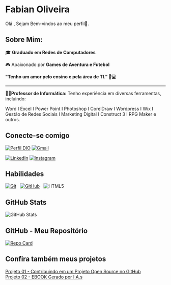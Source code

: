 # Fabian Oliveira 

Olá , Sejam Bem-vindos ao meu perfil👋. 

 ## **Sobre Mim:**

 🎓 **Graduado em Redes de Computadores**

 🎮 Apaixonado por **Games de Aventura e Futebol**&nbsp; 
 
 **"Tenho um amor pelo ensino e pela área de TI." 💖💻**

__________________________________________ 

**👨‍🏫Professor de Informática:** Tenho experiência em diversas ferramentas, incluindo:

Word I Excel I Power Point I Photoshop I CorelDraw I Wordpress I Wix I Gestão de Redes Sociais I Marketing Digital I Construct 3 I RPG Maker e outros.

## Conecte-se comigo
[![Perfil DIO](https://img.shields.io/badge/-Meu%20Perfil%20na%20DIO-fff?style=for-the-badge)](https://www.dio.me/users/proffabiansilva) [![Gmail](https://img.shields.io/badge/Gmail-fff?style=for-the-badge&logo=gmail&logoColor=red)](mailto:proffabiansilva@gmail.,com)    

[![LinkedIn](https://img.shields.io/badge/-LinkedIn-fff?style=for-the-badge&logo=linkedin&logoColor=30A3DC)](https://www.linkedin.com/in/fabianoliveirape/)
[![Instagram](https://img.shields.io/badge/-Instagram-fff?style=for-the-badge&logo=instagram&logoColor)](https://www.instagram.com/proffabian_) 

## Habilidades
[![Git](https://img.shields.io/badge/Git-fff?style=for-the-badge&logo=git&logoColor=FF7F00)](https://git-scm.com/doc) &nbsp; [![GitHub](https://img.shields.io/badge/GitHub-fff?style=for-the-badge&logo=github&logoColor=054f77)](https://github.com/fabian-oliveira) &nbsp; 
![HTML5](https://img.shields.io/badge/HTML5-fff?style=for-the-badge&logo=html5&logoColor)


## GitHub Stats

![GitHub Stats](https://github-readme-stats.vercel.app/api?username=fabian-oliveira&theme=transparent&bg_color=000&border_color=30A3DC&show_icons=true&icon_color=30A3DC&title_color=E94D5F&text_color=FFF)

## GitHub - Meu  Repositório

[![Repo Card](https://github-readme-stats.vercel.app/api/pin/?username=fabian-oliveira&repo=fabian-oliveira&bg_color=000&border_color=30A3DC&show_icons=true&icon_color=30A3DC&title_color=E94D5F&text_color=FFF)](https://github.com/fabian-oliveira/fabian-oliveira)

## Confira também meus projetos 
<a href="https://github.com/fabian-oliveira/dio-lab-open-source">Projeto 01 - Contribuindo em um Projeto Open Source no GitHub
  </a> 
  <br>
<a href="https://github.com/fabian-oliveira/prompts-receita-para-criar-um-ebook-html">Projeto 02 - EBOOK Gerado por I.A.s
